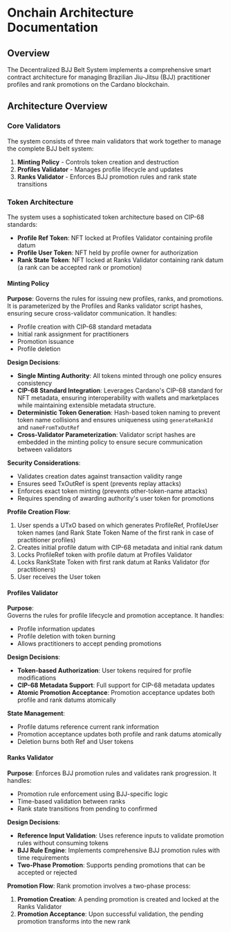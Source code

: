 # Onchain Architecture Documentation

## Overview

The Decentralized BJJ Belt System implements a comprehensive smart contract architecture for managing Brazilian Jiu-Jitsu (BJJ) practitioner profiles and rank promotions on the Cardano blockchain. 

## Architecture Overview

### Core Validators

The system consists of three main validators that work together to manage the complete BJJ belt system:

1. **Minting Policy** - Controls token creation and destruction
2. **Profiles Validator** - Manages profile lifecycle and updates
3. **Ranks Validator** - Enforces BJJ promotion rules and rank state transitions

### Token Architecture

The system uses a sophisticated token architecture based on CIP-68 standards:

- **Profile Ref Token**: NFT locked at Profiles Validator containing profile datum
- **Profile User Token**: NFT held by profile owner for authorization
- **Rank State Token**: NFT locked at Ranks Validator containing rank datum (a rank can be accepted rank or promotion) 


#### Minting Policy

**Purpose**: 
Governs the rules for issuing new profiles, ranks, and promotions. It is parameterized by the Profiles and Ranks validator script hashes, ensuring secure cross-validator communication. It handles:
- Profile creation with CIP-68 standard metadata 
- Initial rank assignment for practitioners
- Promotion issuance 
- Profile deletion

**Design Decisions**:
- **Single Minting Authority**: All tokens minted through one policy ensures consistency
- **CIP-68 Standard Integration**: Leverages Cardano's CIP-68 standard for NFT metadata, ensuring interoperability with wallets and marketplaces while maintaining extensible metadata structure.
- **Deterministic Token Generation**: Hash-based token naming to prevent token name collisions and ensures uniqueness using `generateRankId` and `nameFromTxOutRef`
- **Cross-Validator Parameterization**: Validator script hashes are embedded in the minting policy to ensure secure communication between validators

**Security Considerations**:
- Validates creation dates against transaction validity range
- Ensures seed TxOutRef is spent (prevents replay attacks)
- Enforces exact token minting (prevents other-token-name attacks)
- Requires spending of awarding authority's user token for promotions

**Profile Creation Flow**:
1. User spends a UTxO based on which generates ProfileRef, ProfileUser token names (and Rank State Token Name of the first rank in case of practitioner profiles)
2. Creates initial profile datum with CIP-68 metadata and initial rank datum
3. Locks ProfileRef token with profile datum at Profiles Validator
4. Locks RankState Token with first rank datum at Ranks Validator (for practitioners)
5. User receives the User token

#### Profiles Validator 

**Purpose**:  
Governs the rules for profile lifecycle and promotion acceptance. It handles:
- Profile information updates 
- Profile deletion with token burning
- Allows practitioners to accept pending promotions

**Design Decisions**:
- **Token-based Authorization**: User tokens required for profile modifications
- **CIP-68 Metadata Support**: Full support for CIP-68 metadata updates
- **Atomic Promotion Acceptance**: Promotion acceptance updates both profile and rank datums atomically

**State Management**:
- Profile datums reference current rank information
- Promotion acceptance updates both profile and rank datums atomically
- Deletion burns both Ref and User tokens


#### Ranks Validator

**Purpose**:
Enforces BJJ promotion rules and validates rank progression. It handles:
- Promotion rule enforcement using BJJ-specific logic
- Time-based validation between ranks
- Rank state transitions from pending to confirmed

**Design Decisions**:
- **Reference Input Validation**: Uses reference inputs to validate promotion rules without consuming tokens
- **BJJ Rule Engine**: Implements comprehensive BJJ promotion rules with time requirements
- **Two-Phase Promotion**: Supports pending promotions that can be accepted or rejected

**Promotion Flow**: 
Rank promotion involves a two-phase process:
1. **Promotion Creation**: A pending promotion is created and locked at the Ranks Validator
2. **Promotion Acceptance**: Upon successful validation, the pending promotion transforms into the new rank


